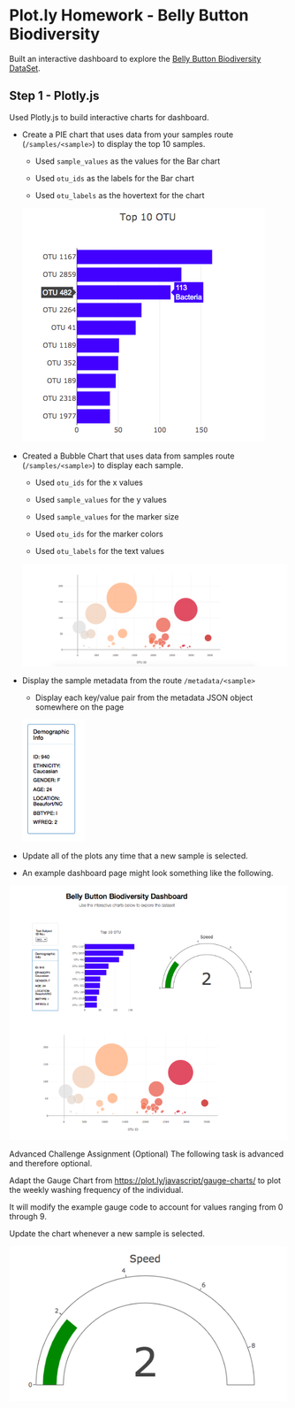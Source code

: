 # Plot.ly Homework - Belly Button Biodiversity

Built an interactive dashboard to explore the [Belly Button Biodiversity DataSet](https://monalipatel.github.io/Interactive-Visualizations-and-Dashboards).

## Step 1 - Plotly.js

Used Plotly.js to build interactive charts for  dashboard.

* Create a PIE chart that uses data from your samples route (`/samples/<sample>`) to display the top 10 samples.

  * Used `sample_values` as the values for the Bar chart

  * Used `otu_ids` as the labels for the Bar chart

  * Used `otu_labels` as the hovertext for the chart

  ![Bar Chart](Images/Bar_chart.png)

* Created a Bubble Chart that uses data from samples route (`/samples/<sample>`) to display each sample.

  * Used `otu_ids` for the x values

  * Used `sample_values` for the y values

  * Used `sample_values` for the marker size

  * Used `otu_ids` for the marker colors

  * Used `otu_labels` for the text values

  ![Bubble Chart](Images/Bubble_Chart.png)

* Display the sample metadata from the route `/metadata/<sample>`

  * Display each key/value pair from the metadata JSON object somewhere on the page
  
  ![Demographic Info](Images/Demo_Info.png)

* Update all of the plots any time that a new sample is selected.

* An example dashboard page might look something like the following.

 ![example Dashboard](Images/Final.png)

Advanced Challenge Assignment (Optional)
The following task is advanced and therefore optional.

Adapt the Gauge Chart from https://plot.ly/javascript/gauge-charts/ to plot the weekly washing frequency of the individual.

It will modify the example gauge code to account for values ranging from 0 through 9.

Update the chart whenever a new sample is selected.


![Gauge Chart](Images/Gauge_Chart.png)


